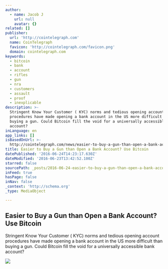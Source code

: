 ```yaml
---
author:
  - name: Jacob J
    url: null
    avatar: {}
related: []
publisher:
  url: 'http://cointelegraph.com'
  name: CoinTelegraph
  favicon: 'http://cointelegraph.com/favicon.png'
  domain: cointelegraph.com
keywords:
  - bitcoin
  - bank
  - account
  - rifles
  - gun
  - nra
  - customers
  - assault
  - proof
  - inexplicable
description: >-
  Stringent Know Your Customer ( KYC) norms and tedious opening account
  procedures have made opening a bank account in the US more difficult than
  buying a gun. Could Bitcoin fill the void for a universally accessible bank
  account?
inLanguage: en
app_links: []
isBasedOnUrl: >-
  http://cointelegraph.com/news/easier-to-buy-a-gun-than-open-a-bank-account-use-bitcoin
title: Easier to Buy a Gun than Open a Bank Account? Use Bitcoin
datePublished: '2016-06-24T14:23:17.630Z'
dateModified: '2016-06-23T13:42:52.100Z'
starred: false
sourcePath: _posts/2016-06-24-easier-to-buy-a-gun-than-open-a-bank-account-use-bitcoin.md
inFeed: true
hasPage: false
inNav: false
_context: 'http://schema.org'
_type: MediaObject

---
```

<article style=""><h1>Easier to Buy a Gun than Open a Bank Account? Use Bitcoin</h1><p>Stringent Know Your Customer ( KYC) norms and tedious opening account procedures have made opening a bank account in the US more difficult than buying a gun. Could Bitcoin fill the void for a universally accessible bank account?</p><img src="http://cointelegraph.com/storage/uploads/view/c678ac926c154da221138da9b603ae6b.jpg" /></article>